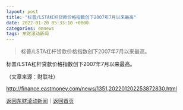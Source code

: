 ```yaml
---
layout: post
title: "标普/LSTA杠杆贷款价格指数创下2007年7月以来最高"
date: 2022-01-20 05:33:10 +0800
categories: emnews
tags: 东财滚动新闻
---
```

> 标普/LSTA杠杆贷款价格指数创下2007年7月以来最高。

<p>标普/LSTA杠杆贷款价格指数创下2007年7月以来最高。</p><p class="em_media">（文章来源：财联社）</p>

<http://finance.eastmoney.com/news/1351,202201202253872830.html>

[返回东财滚动新闻](//finews.withounder.com/emnews/)｜[返回首页](//finews.withounder.com/)